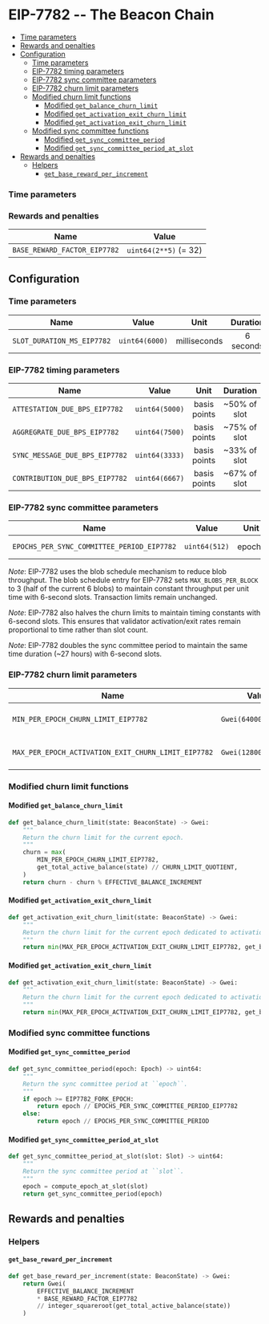 # EIP-7782 -- The Beacon Chain

<!-- mdformat-toc start --slug=github --no-anchors --maxlevel=6 --minlevel=2 -->

- [Time parameters](#time-parameters)
- [Rewards and penalties](#rewards-and-penalties)
- [Configuration](#configuration)
  - [Time parameters](#time-parameters-1)
  - [EIP-7782 timing parameters](#eip-7782-timing-parameters)
  - [EIP-7782 sync committee parameters](#eip-7782-sync-committee-parameters)
  - [EIP-7782 churn limit parameters](#eip-7782-churn-limit-parameters)
  - [Modified churn limit functions](#modified-churn-limit-functions)
    - [Modified `get_balance_churn_limit`](#modified-get_balance_churn_limit)
    - [Modified `get_activation_exit_churn_limit`](#modified-get_activation_exit_churn_limit)
    - [Modified `get_activation_exit_churn_limit`](#modified-get_activation_exit_churn_limit-1)
  - [Modified sync committee functions](#modified-sync-committee-functions)
    - [Modified `get_sync_committee_period`](#modified-get_sync_committee_period)
    - [Modified `get_sync_committee_period_at_slot`](#modified-get_sync_committee_period_at_slot)
- [Rewards and penalties](#rewards-and-penalties-1)
  - [Helpers](#helpers)
    - [`get_base_reward_per_increment`](#get_base_reward_per_increment)

<!-- mdformat-toc end -->

### Time parameters

### Rewards and penalties

| Name | Value |
| ---------------------------- | --------------------- |
| `BASE_REWARD_FACTOR_EIP7782` | `uint64(2**5)` (= 32) |

## Configuration

### Time parameters

| Name | Value | Unit | Duration |
| -------------------------- | -------------- | :----------: | :-------: |
| `SLOT_DURATION_MS_EIP7782` | `uint64(6000)` | milliseconds | 6 seconds |

### EIP-7782 timing parameters

| Name | Value | Unit | Duration |
| ------------------------------ | -------------- | :----------: | :----------: |
| `ATTESTATION_DUE_BPS_EIP7782` | `uint64(5000)` | basis points | ~50% of slot |
| `AGGREGRATE_DUE_BPS_EIP7782` | `uint64(7500)` | basis points | ~75% of slot |
| `SYNC_MESSAGE_DUE_BPS_EIP7782` | `uint64(3333)` | basis points | ~33% of slot |
| `CONTRIBUTION_DUE_BPS_EIP7782` | `uint64(6667)` | basis points | ~67% of slot |

### EIP-7782 sync committee parameters

| Name | Value | Unit | Duration |
| ---------------------------------------------- | -------------- | :--: | :------: |
| `EPOCHS_PER_SYNC_COMMITTEE_PERIOD_EIP7782` | `uint64(512)` | epochs | ~27 hours |

*Note*: EIP-7782 uses the blob schedule mechanism to reduce blob throughput. The
blob schedule entry for EIP-7782 sets `MAX_BLOBS_PER_BLOCK` to 3 (half of the
current 6 blobs) to maintain constant throughput per unit time with 6-second
slots. Transaction limits remain unchanged.

*Note*: EIP-7782 also halves the churn limits to maintain timing constants with
6-second slots. This ensures that validator activation/exit rates remain
proportional to time rather than slot count.

*Note*: EIP-7782 doubles the sync committee period to maintain the same time duration (~27 hours) with 6-second slots.

### EIP-7782 churn limit parameters

| Name | Value | Unit | Description |
| --------------------------------------------------- | -------------------- | :--: | :-----------------------------: |
| `MIN_PER_EPOCH_CHURN_LIMIT_EIP7782` | `Gwei(64000000000)` | Gwei | Minimum balance per epoch |
| `MAX_PER_EPOCH_ACTIVATION_EXIT_CHURN_LIMIT_EIP7782` | `Gwei(128000000000)` | Gwei | Maximum activation/exit balance |

### Modified churn limit functions

#### Modified `get_balance_churn_limit`

```python
def get_balance_churn_limit(state: BeaconState) -> Gwei:
    """
    Return the churn limit for the current epoch.
    """
    churn = max(
        MIN_PER_EPOCH_CHURN_LIMIT_EIP7782,
        get_total_active_balance(state) // CHURN_LIMIT_QUOTIENT,
    )
    return churn - churn % EFFECTIVE_BALANCE_INCREMENT
```

#### Modified `get_activation_exit_churn_limit`

```python
def get_activation_exit_churn_limit(state: BeaconState) -> Gwei:
    """
    Return the churn limit for the current epoch dedicated to activations and exits.
    """
    return min(MAX_PER_EPOCH_ACTIVATION_EXIT_CHURN_LIMIT_EIP7782, get_balance_churn_limit(state))
```

#### Modified `get_activation_exit_churn_limit`

```python
def get_activation_exit_churn_limit(state: BeaconState) -> Gwei:
    """
    Return the churn limit for the current epoch dedicated to activations and exits.
    """
    return min(MAX_PER_EPOCH_ACTIVATION_EXIT_CHURN_LIMIT_EIP7782, get_balance_churn_limit(state))
```

### Modified sync committee functions

#### Modified `get_sync_committee_period`

```python
def get_sync_committee_period(epoch: Epoch) -> uint64:
    """
    Return the sync committee period at ``epoch``.
    """
    if epoch >= EIP7782_FORK_EPOCH:
        return epoch // EPOCHS_PER_SYNC_COMMITTEE_PERIOD_EIP7782
    else:
        return epoch // EPOCHS_PER_SYNC_COMMITTEE_PERIOD
```

#### Modified `get_sync_committee_period_at_slot`

```python
def get_sync_committee_period_at_slot(slot: Slot) -> uint64:
    """
    Return the sync committee period at ``slot``.
    """
    epoch = compute_epoch_at_slot(slot)
    return get_sync_committee_period(epoch)
```

## Rewards and penalties

### Helpers

#### `get_base_reward_per_increment`

```python
def get_base_reward_per_increment(state: BeaconState) -> Gwei:
    return Gwei(
        EFFECTIVE_BALANCE_INCREMENT
        * BASE_REWARD_FACTOR_EIP7782
        // integer_squareroot(get_total_active_balance(state))
    )
```
